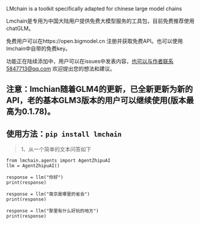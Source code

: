 LMchain is a toolkit specifically adapted for chinese large model chains

Lmchain是专用为中国大陆用户提供免费大模型服务的工具包，目前免费推荐使用chatGLM。

免费用户可以在https://open.bigmodel.cn
注册并获取免费API。也可以使用lmchain中自带的免费key。

功能正在陆续添加中，用户可以在issues中发表内容，也可以与作者联系5847713@qq.com
欢迎提出您的想法和建议。

注意：lmchian随着GLM4的更新，已全新更新为新的API，老的基本GLM3版本的用户可以继续使用(版本最高为0.1.78)。
-----------------------------------------------------------------------------
使用方法：```pip install lmchain```
-----------------------------------------------------------------------------

>1、从一个简单的文本问答如下
```
from lmchain.agents import AgentZhipuAI
llm = AgentZhipuAI()

response = llm("你好")
print(response)

response = llm("南京是哪里的省会")
print(response)

response = llm("那里有什么好玩的地方")
print(response)
```





